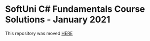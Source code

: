 # SoftUni C# Fundamentals Course Solutions - January 2021

This repository was moved [HERE](https://github.com/Teodor92/softuni-solutions/tree/main/softuni-fundamentals-2022-january)
